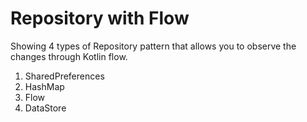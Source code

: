 # Repository with Flow

Showing 4 types of Repository pattern that allows you to observe the changes through Kotlin flow.

1) SharedPreferences
2) HashMap
3) Flow
4) DataStore